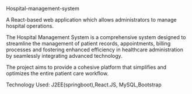 Hospital-management-system

A React-based web application which allows administrators to manage hospital operations.

The Hospital Management System is a comprehensive system designed to streamline the management of patient records, appointments, billing processes and fostering enhanced
efficiency in healthcare administration by seamlessly integrating advanced technology.

The project aims to provide a cohesive platform that simplifies and optimizes the entire patient care workflow.

Technology Used: J2EE(springboot),React.JS, MySQL,Bootstrap

